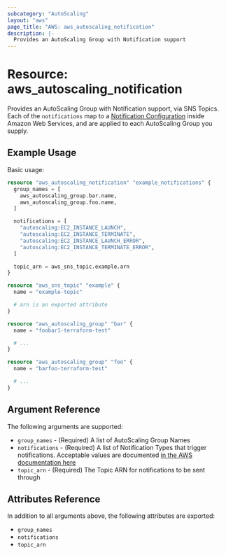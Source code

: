 ```yaml
---
subcategory: "AutoScaling"
layout: "aws"
page_title: "AWS: aws_autoscaling_notification"
description: |-
  Provides an AutoScaling Group with Notification support
---
```


# Resource: aws_autoscaling_notification

Provides an AutoScaling Group with Notification support, via SNS Topics. Each of
the `notifications` map to a [Notification Configuration][2] inside Amazon Web
Services, and are applied to each AutoScaling Group you supply.

## Example Usage

Basic usage:

```terraform
resource "aws_autoscaling_notification" "example_notifications" {
  group_names = [
    aws_autoscaling_group.bar.name,
    aws_autoscaling_group.foo.name,
  ]

  notifications = [
    "autoscaling:EC2_INSTANCE_LAUNCH",
    "autoscaling:EC2_INSTANCE_TERMINATE",
    "autoscaling:EC2_INSTANCE_LAUNCH_ERROR",
    "autoscaling:EC2_INSTANCE_TERMINATE_ERROR",
  ]

  topic_arn = aws_sns_topic.example.arn
}

resource "aws_sns_topic" "example" {
  name = "example-topic"

  # arn is an exported attribute
}

resource "aws_autoscaling_group" "bar" {
  name = "foobar1-terraform-test"

  # ...
}

resource "aws_autoscaling_group" "foo" {
  name = "barfoo-terraform-test"

  # ...
}
```

## Argument Reference

The following arguments are supported:

* `group_names` - (Required) A list of AutoScaling Group Names
* `notifications` - (Required) A list of Notification Types that trigger
notifications. Acceptable values are documented [in the AWS documentation here][1]
* `topic_arn` - (Required) The Topic ARN for notifications to be sent through

## Attributes Reference

In addition to all arguments above, the following attributes are exported:

* `group_names`
* `notifications`
* `topic_arn`


[1]: https://docs.aws.amazon.com/AutoScaling/latest/APIReference/API_NotificationConfiguration.html
[2]: https://docs.aws.amazon.com/AutoScaling/latest/APIReference/API_DescribeNotificationConfigurations.html
